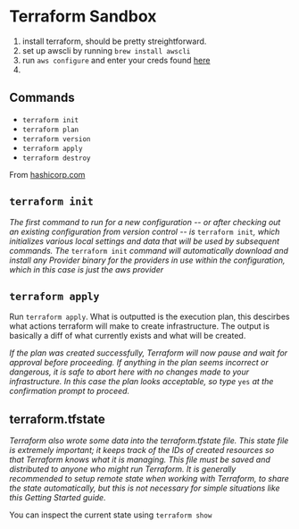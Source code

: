# Terraform Sandbox

1. install terraform, should be pretty streightforward.
2. set up awscli by running `brew install awscli`
3. run `aws configure` and enter your creds found [here](https://console.aws.amazon.com/iam/home?#/security_credentials)
4. 

## Commands

- `terraform init`
- `terraform plan`
- `terraform version`
- `terraform apply`
- `terraform destroy`

From [hashicorp.com](https://learn.hashicorp.com/terraform/getting-started/build)

## `terraform init`

*The first command to run for a new configuration -- or after checking out an existing configuration from version control -- is* `terraform init`*, which initializes various local settings and data that will be used by subsequent commands. The* `terraform init` *command will automatically download and install any Provider binary for the providers in use within the configuration, which in this case is just the aws provider*

## `terraform apply`

Run `terraform apply`. What is outputted is the execution plan, this descirbes what actions terraform will make to create infrastructure. The output is basically a diff of what currently exists and what will be created.

*If the plan was created successfully, Terraform will now pause and wait for approval before proceeding. If anything in the plan seems incorrect or dangerous, it is safe to abort here with no changes made to your infrastructure. In this case the plan looks acceptable, so type* `yes` *at the confirmation prompt to proceed.*

## terraform.tfstate

*Terraform also wrote some data into the terraform.tfstate file. This state file is extremely important; it keeps track of the IDs of created resources so that Terraform knows what it is managing. This file must be saved and distributed to anyone who might run Terraform. It is generally recommended to setup remote state when working with Terraform, to share the state automatically, but this is not necessary for simple situations like this Getting Started guide.*

You can inspect the current state using `terraform show`